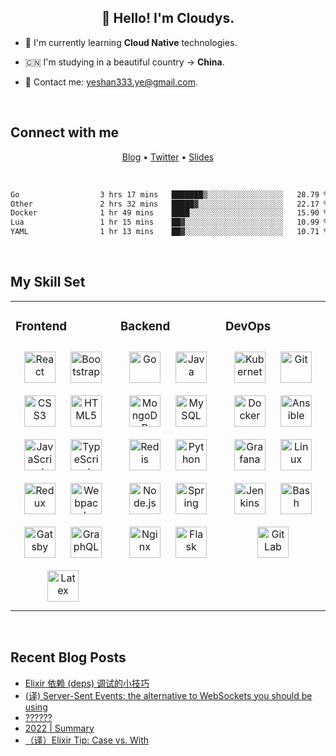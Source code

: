 ## <div align="center">👋 Hello! I'm Cloudys.</div>


- 🤔 I'm currently learning **Cloud Native** technologies.


- 🇨🇳 I'm studying in a beautiful country -> **China**.


- 📧 Contact me: yeshan333.ye@gmail.com.


<br/>

## Connect with me

<p align="center">
  <a href="https://shansan.top" target="_blank">Blog</a> •
  <a href="https://twitter.com/CloudysYe" target="_blank">Twitter</a> •
  <a href="https://slides.shan333.cn" target="_blank">Slides</a>
</p>

<br/>

<!--START_SECTION:waka-->

```txt
Go                  3 hrs 17 mins   ███████▒░░░░░░░░░░░░░░░░░   28.79 %
Other               2 hrs 32 mins   █████▓░░░░░░░░░░░░░░░░░░░   22.17 %
Docker              1 hr 49 mins    ████░░░░░░░░░░░░░░░░░░░░░   15.90 %
Lua                 1 hr 15 mins    ██▓░░░░░░░░░░░░░░░░░░░░░░   10.99 %
YAML                1 hr 13 mins    ██▓░░░░░░░░░░░░░░░░░░░░░░   10.71 %
```

<!--END_SECTION:waka-->

<br/>

## My Skill Set
<table><tr><td valign="top" width="33%">



### Frontend
<div align="center">
<img style="margin: 10px" src="https://profilinator.rishav.dev/skills-assets/react-original-wordmark.svg" alt="React" height="50" />
<img style="margin: 10px" src="https://profilinator.rishav.dev/skills-assets/bootstrap-plain.svg" alt="Bootstrap" height="50" />
<img style="margin: 10px" src="https://profilinator.rishav.dev/skills-assets/css3-original-wordmark.svg" alt="CSS3" height="50" />
<img style="margin: 10px" src="https://profilinator.rishav.dev/skills-assets/html5-original-wordmark.svg" alt="HTML5" height="50" />
<img style="margin: 10px" src="https://profilinator.rishav.dev/skills-assets/javascript-original.svg" alt="JavaScript" height="50" />
<img style="margin: 10px" src="https://profilinator.rishav.dev/skills-assets/typescript-original.svg" alt="TypeScript" height="50" />
<img style="margin: 10px" src="https://profilinator.rishav.dev/skills-assets/redux-original.svg" alt="Redux" height="50" />
<img style="margin: 10px" src="https://profilinator.rishav.dev/skills-assets/webpack-original.svg" alt="Webpack" height="50" />
<img style="margin: 10px" src="https://profilinator.rishav.dev/skills-assets/gatsby.png" alt="Gatsby" height="50" />
<img style="margin: 10px" src="https://profilinator.rishav.dev/skills-assets/graphql.png" alt="GraphQL" height="50" />
<img style="margin: 10px" src="https://profilinator.rishav.dev/skills-assets/latex.png" alt="Latex" height="50" />
</div>

</td><td valign="top" width="33%">



### Backend
<div align="center">
<img style="margin: 10px" src="https://profilinator.rishav.dev/skills-assets/go-original.svg" alt="Go" height="50" />
<img style="margin: 10px" src="https://profilinator.rishav.dev/skills-assets/java-original-wordmark.svg" alt="Java" height="50" />
<img style="margin: 10px" src="https://profilinator.rishav.dev/skills-assets/mongodb-original-wordmark.svg" alt="MongoDB" height="50" />
<img style="margin: 10px" src="https://profilinator.rishav.dev/skills-assets/mysql-original-wordmark.svg" alt="MySQL" height="50" />
<img style="margin: 10px" src="https://profilinator.rishav.dev/skills-assets/redis-original-wordmark.svg" alt="Redis" height="50" />
<img style="margin: 10px" src="https://profilinator.rishav.dev/skills-assets/python-original.svg" alt="Python" height="50" />
<img style="margin: 10px" src="https://profilinator.rishav.dev/skills-assets/nodejs-original-wordmark.svg" alt="Node.js" height="50" />
<img style="margin: 10px" src="https://profilinator.rishav.dev/skills-assets/springio-icon.svg" alt="Spring" height="50" />
<img style="margin: 10px" src="https://profilinator.rishav.dev/skills-assets/nginx-original.svg" alt="Nginx" height="50" />
<img style="margin: 10px" src="https://profilinator.rishav.dev/skills-assets/flask.png" alt="Flask" height="50" />
</div>

</td><td valign="top" width="33%">



### DevOps
<div align="center">
<img style="margin: 10px" src="https://profilinator.rishav.dev/skills-assets/kubernetes-icon.svg" alt="Kubernetes" height="50" />
<img style="margin: 10px" src="https://profilinator.rishav.dev/skills-assets/git-scm-icon.svg" alt="Git" height="50" />
<img style="margin: 10px" src="https://profilinator.rishav.dev/skills-assets/docker-original-wordmark.svg" alt="Docker" height="50" />
<img style="margin: 10px" src="https://profilinator.rishav.dev/skills-assets/ansible.png" alt="Ansible" height="50" />
<img style="margin: 10px" src="https://profilinator.rishav.dev/skills-assets/grafana.png" alt="Grafana" height="50" />
<img style="margin: 10px" src="https://profilinator.rishav.dev/skills-assets/linux-original.svg" alt="Linux" height="50" />
<img style="margin: 10px" src="https://profilinator.rishav.dev/skills-assets/jenkins-icon.svg" alt="Jenkins" height="50" />
<img style="margin: 10px" src="https://profilinator.rishav.dev/skills-assets/gnu_bash-icon.svg" alt="Bash" height="50" />
<img style="margin: 10px" src="https://profilinator.rishav.dev/skills-assets/gitlab.svg" alt="GitLab" height="50" />
</div>

</td></tr></table>

<br/>

## Recent Blog Posts

<!-- BLOG-POST-LIST:START -->
- [Elixir 依赖 &lpar;deps&rpar; 调试的小技巧](https://yeshan333.github.io/2023/08/12/elixir-deps-debug-skills/)
- [&lpar;译&rpar; Server-Sent Events: the alternative to WebSockets you should be using](https://yeshan333.github.io/2023/03/11/sse-websocket/)
- [??????](https://yeshan333.github.io/2023/03/09/become-a-romantic-muscian/)
- [2022 | Summary](https://yeshan333.github.io/2023/02/26/2022-annual-reviewed/)
- [（译）Elixir Tip: Case vs. With](https://yeshan333.github.io/2022/11/26/Elixir-Tip-Case-vs-With/)
<!-- BLOG-POST-LIST:END -->
